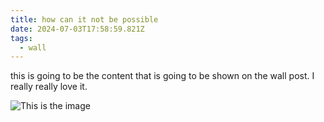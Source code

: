 ```yaml
---
title: how can it not be possible
date: 2024-07-03T17:58:59.821Z
tags:
  - wall
---
```


this is going to be the content that is going to be shown on the wall post. I really really love it.

![This is the image](https://placehold.co/600x400)